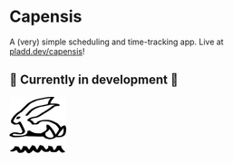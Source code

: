 # Capensis

A (very) simple scheduling and time-tracking app. Live at [pladd.dev/capensis](http://pladd.dev/capensis)!

## 🚧 Currently in development 🚧
<img src="src/capensis-logo.svg" height="100" width="100" />